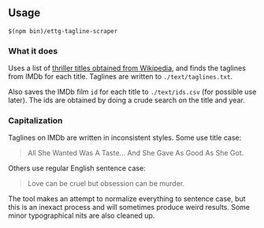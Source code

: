 ## Usage

    $(npm bin)/ettg-tagline-scraper

### What it does
Uses a list of [thriller titles obtained from Wikipedia](https://en.wikipedia.org/wiki/List_of_erotic_thriller_films),
and finds the taglines from IMDb for each title. Taglines are written to `./text/taglines.txt`.

Also saves the IMDb film `id` for each title to `./text/ids.csv` (for possible use later). The ids are obtained by
doing a crude search on the title and year.

### Capitalization
Taglines on IMDb are written in inconsistent styles. Some use title case:

> All She Wanted Was A Taste… And She Gave As Good As She Got.

Others use regular English sentence case:

> Love can be cruel but obsession can be murder.

The tool makes an attempt to normalize everything to sentence case, but this is an inexact
process and will sometimes produce weird results. Some minor typographical nits are also cleaned up.

